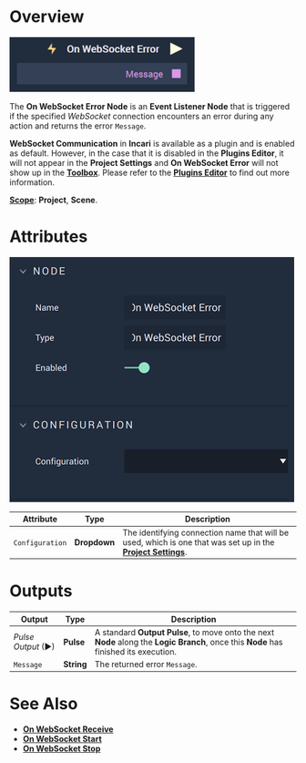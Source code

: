 # Overview

![The On WebSocket Error Node.](../../../../.gitbook/assets/onwebsocketerrornode.png)

The **On WebSocket Error Node** is an **Event Listener Node** that is triggered if the specified *WebSocket* connection encounters an error during any action and returns the error `Message`.

**WebSocket Communication** in **Incari** is available as a plugin and is enabled as default. However, in the case that it is disabled in the **Plugins Editor**, it will not appear in the **Project Settings** and **On WebSocket Error** will not show up in the [**Toolbox**](../../../overview.md). Please refer to the [**Plugins Editor**](../../../modules/plugins/README.md) to find out more information.


[**Scope**](../overview.md#scopes): **Project**, **Scene**.

# Attributes

![The On WebSocket Error Node Attributes](../../../../.gitbook/assets/onwebsocketerroratts.png)

|Attribute|Type|Description|
|---|---|---|
|`Configuration`|**Dropdown**|The identifying connection name that will be used, which is one that was set up in the [**Project Settings**](../../../modules/project-settings/websocket.md).|


# Outputs

|Output|Type|Description|
|---|---|---|
|*Pulse Output* (►)|**Pulse**|A standard **Output Pulse**, to move onto the next **Node** along the **Logic Branch**, once this **Node** has finished its execution.|
|`Message`|**String**|The returned error `Message`.|

# See Also

* [**On WebSocket Receive**](onwebsocketreceive.md)
* [**On WebSocket Start**](onwebsocketstart.md)
* [**On WebSocket Stop**](onwebsocketstop.md)


